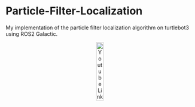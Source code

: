 # Particle-Filter-Localization

My implementation of the particle filter localization algorithm on turtlebot3 using ROS2 Galactic.

<p align="center">
<a href="https://youtu.be/lEZGuGSGVvE" target="_blank"><img src="https://media.giphy.com/media/nmNIrkJLIwdxobGSDc/giphy-downsized-large.gif" alt="Youtube Link" width=20%></a>
</p>